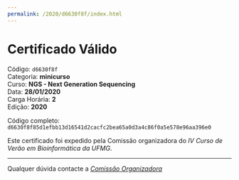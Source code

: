 ```yaml
---
permalink: /2020/d6630f8f/index.html
---
```


# Certificado Válido

Código: `d6630f8f`<br>
Categoria: **minicurso**<br>
Curso: **NGS - Next Generation Sequencing**<br>
Data: **28/01/2020**<br>
Carga Horária: **2**<br>
Edição: **2020**<br>


Código completo: `d6630f8f85d1efbb13d16541d2cacfc2bea65a0d3a4c86f0a5e578e96aa396e0`


Este certificado foi expedido pela Comissão organizadora do *IV Curso de Verão em Bioinformática da UFMG*.

----

Qualquer dúvida contacte a [_Comissão Organizadora_](<mailto:cursobioinfoufmg@gmail.com$subject=[Certificados]>)

